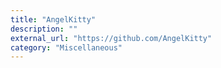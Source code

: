 ```yaml
---
title: "AngelKitty"
description: ""
external_url: "https://github.com/AngelKitty"
category: "Miscellaneous"
---
```

